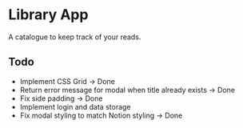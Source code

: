 # Library App

A catalogue to keep track of your reads.

## Todo
- Implement CSS Grid -> Done
- Return error message for modal when title already exists -> Done
- Fix side padding -> Done
- Implement login and data storage
- Fix modal styling to match Notion styling -> Done